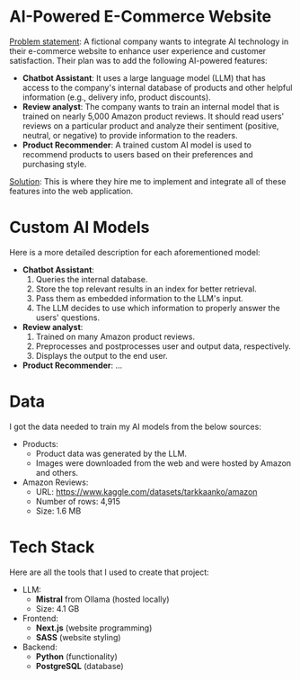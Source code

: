 # AI-Powered E-Commerce Website
<u>Problem statement</u>: A fictional company wants to integrate AI technology in their e-commerce website to enhance user experience and customer satisfaction. Their plan was to add the following AI-powered features:

- **Chatbot Assistant**: It uses a large language model (LLM) that has access to the company's internal database of products and other helpful information (e.g., delivery info, product discounts).
- **Review analyst**: The company wants to train an internal model that is trained on nearly 5,000 Amazon product reviews. It should read users' reviews on a particular product and analyze their sentiment (positive, neutral, or negative) to provide information to the readers.
- **Product Recommender**: A trained custom AI model is used to recommend products to users based on their preferences and purchasing style.

<u>Solution</u>: This is where they hire me to implement and integrate all of these features into the web application.

# Custom AI Models
Here is a more detailed description for each aforementioned model:
- **Chatbot Assistant**:
    1. Queries the internal database.
    2. Store the top relevant results in an index for better retrieval.
    3. Pass them as embedded information to the LLM's input.
    4. The LLM decides to use which information to properly answer the users' questions.
- **Review analyst**:
    1. Trained on many Amazon product reviews.
    2. Preprocesses and postprocesses user and output data, respectively.
    3. Displays the output to the end user.
- **Product Recommender**:
    ...

# Data
I got the data needed to train my AI models from the below sources:
- Products:
    - Product data was generated by the LLM.
    - Images were downloaded from the web and were hosted by Amazon and others.
- Amazon Reviews:
    - URL: https://www.kaggle.com/datasets/tarkkaanko/amazon
    - Number of rows: 4,915
    - Size: 1.6 MB

# Tech Stack
Here are all the tools that I used to create that project:
- LLM:
    - **Mistral** from Ollama (hosted locally)
    - Size: 4.1 GB
- Frontend:
    - **Next.js** (website programming)
    - **SASS** (website styling)
- Backend:
    - **Python** (functionality)
    - **PostgreSQL** (database)